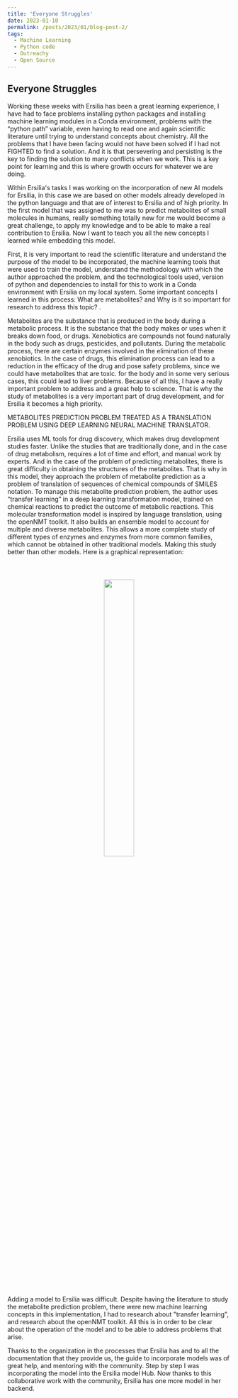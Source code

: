 ```yaml
---
title: 'Everyone Struggles'
date: 2023-01-10
permalink: /posts/2023/01/blog-post-2/
tags:
  - Machine Learning
  - Python code
  - Outreachy
  - Open Source
---
```

Everyone Struggles
---

Working these weeks with Ersilia has been a great learning experience, I have had to face problems installing python packages and installing machine learning modules in a Conda environment, problems with the “python path” variable, even having to read one and again scientific literature until trying to understand concepts about chemistry. All the problems that I have been facing would not have been solved if I had not FIGHTED to find a solution. 
And it is that persevering and persisting is the key to finding the solution to many conflicts when we work. This is a key point for learning and this is where growth occurs for whatever we are doing. 

Within Ersilia's tasks I was working on the incorporation of new AI models for Ersilia, in this case we are based on other models already developed in the python language and that are of interest to Ersilia and of high priority. 
In the first model that was assigned to me was to predict metabolites of small molecules in humans, really something totally new for me would become a great challenge, to apply my knowledge and to be able to make a real contribution to Ersilia. Now I want to teach you all the new concepts I learned while embedding this model. 

First, it is very important to read the scientific literature and understand the purpose of the model to be incorporated, the machine learning tools that were used to train the model, understand the methodology with which the author approached the problem, and the technological tools used, version of python and dependencies to install for this to work in a Conda environment with Ersilia on my local system. 
Some important concepts I learned in this process: What are metabolites? and Why is it so important for research to address this topic? .

Metabolites are the substance that is produced in the body during a metabolic process. It is the substance that the body makes or uses when it breaks down food, or drugs. 
Xenobiotics are compounds not found naturally in the body such as drugs, pesticides, and pollutants. During the metabolic process, there are certain enzymes involved in the elimination of these xenobiotics. In the case of drugs, this elimination process can lead to a reduction in the efficacy of the drug and pose safety problems, since we could have metabolites that are toxic. for the body and in some very serious cases, this could lead to liver problems. Because of all this, I have a really important problem to address and a great help to science. That is why the study of metabolites is a very important part of drug development, and for Ersilia it becomes a high priority. 

METABOLITES PREDICTION PROBLEM TREATED AS A TRANSLATION PROBLEM USING DEEP LEARNING NEURAL MACHINE TRANSLATOR. 

Ersilia uses ML tools for drug discovery, which makes drug development studies faster. Unlike the studies that are traditionally done, and in the case of drug metabolism, requires a lot of time and effort, and manual work by experts. And in the case of the problem of predicting metabolites, there is great difficulty in obtaining the structures of the metabolites. That is why in this model, they approach the problem of metabolite prediction as a problem of translation of sequences of chemical compounds of SMILES notation. To manage this metabolite prediction problem, the author uses “transfer learning” in a deep learning transformation model, trained on chemical reactions to predict the outcome of metabolic reactions. This molecular transformation model is inspired by language translation, using the openNMT toolkit. It also builds an ensemble model to account for multiple and diverse metabolites. This allows a more complete study of different types of enzymes and enzymes from more common families, which cannot be obtained in other traditional models. Making this study better than other models.
Here is a graphical representation: 
<center style="padding: 40px"><img width="40%" src="http://localhost:4000/images/metabolites.png" /></center>

Adding a model to Ersilia was difficult. Despite having the literature to study the metabolite prediction problem, there were new machine learning concepts in this implementation, I had to research about "transfer learning", and research about the openNMT toolkit. All this is in order to be clear about the operation of the model and to be able to address problems that arise.

Thanks to the organization in the processes that Ersilia has and to all the documentation that they provide us, the guide to incorporate models was of great help, and mentoring with the community. Step by step I was incorporating the model into the Ersilia model Hub. Now thanks to this collaborative work with the community, Ersilia has one more model in her backend.
 
